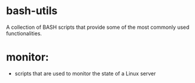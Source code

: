 # bash-utils
A collection of BASH scripts that provide some of the most commonly used functionalities.

# monitor: 
  - scripts that are used to monitor the state of a Linux server
